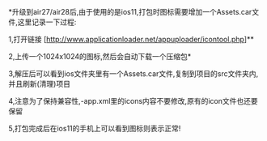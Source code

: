 *升级到air27/air28后,由于使用的是ios11,打包时图标需要增加一个Assets.car文件,这里记录一下过程:

1,打开链接 [http://www.applicationloader.net/appuploader/icontool.php]**


2,上传一个1024x1024的图标,然后会自动下载一个压缩包*

3,解压后可以看到ios文件夹里有一个Assets.car文件,复制到项目的src文件夹内,并且刷新(清理)项目

4,注意为了保持兼容性,-app.xml里的icons内容不要修改,原有的icon文件也还要保留

5,打包完成后在ios11的手机上可以看到图标则表示正常!
